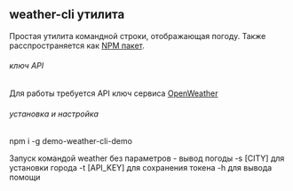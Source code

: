 ## weather-cli утилита
Простая утилита командной строки, отображающая погоду. Также расспространяется как [NPM пакет](https://www.npmjs.com/package/demo-weather-cli-demo).

###### ключ API
Для работы требуется API ключ сервиса [OpenWeather](https://openweathermap.org)

###### установка и настройка
npm i -g demo-weather-cli-demo

Запуск командой weather без параметров - вывод погоды
-s [CITY] для установки города
-t [API_KEY] для сохранения токена
-h для вывода помощи